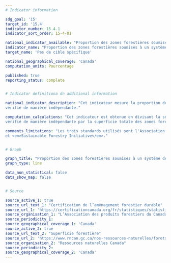 ```yaml
---
# Indicator information

sdg_goal: '15'
target_id: '15.4'
indicator_number: 15.4.1
indicator_sort_order: 15-4-01

national_indicator_available: "Proportion des zones forestières soumises à un système de certification de la gestion forestière vérifié de manière indépendante"
indicator_name: "Proportion des zones forestières soumises à un système de certification de la gestion forestière vérifié de manière indépendante"
target_name: 'Pas de cible spécifique'

national_geographical_coverage: 'Canada'
computation_units: Pourcentage

published: true
reporting_status: complete


# Indicator definitiona dn additional information

national_indicator_description: "Cet indicateur mesure la proportion des zones forestières soumises à un système de certification de la gestion forestière 
vérifié de manière indépendante."

computation_calculations: "Cet indicateur est obtenue en divisant la superficie des zones forestières soumises à un système de certification de la gestion forestière 
vérifié de manière indépendante par la superficie totale des zones forestières."

comments_limitations: "Les trois standards utilisés sont l'Association canadienne de normalisation, <em>Forest Stewardship Council</em> 
et <em>Sustainable Forestry Initiative</em>."


# Graph

graph_title: "Proportion des zones forestières soumises à un système de certification de la gestion forestière vérifié de manière indépendante"
graph_type: line

data_non_statistical: false
data_show_map: false


# Source

source_active_1: true
source_url_text_1: "Certification de l’aménagement forestier durable"
source_url_1: 'https://certificationcanada.org/fr/statistiques/statistiques-canadiennes/'
source_organisation_1: "L’Association des produits forestiers du Canada"
source_periodicity_1:
source_geographical_coverage_1: 'Canada'
source_active_2: true
source_url_text_2: "Superficie forestière"
source_url_2: 'https://www.rncan.gc.ca/nos-ressources-naturelles/forets-foresterie/letat-des-forets-au-canada-rappo/quelle-superficie-la-foret-couvr/indicateur-superficie-forestiere/16398?_ga=2.211620381.949776736.1623266810-1855072022.1609855955'
source_organisation_2: "Ressources naturelles Canada"
source_periodicity_2:
source_geographical_coverage_2: 'Canada'
---
```

